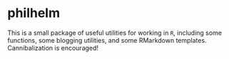 # philhelm

This is a small package of useful utilities for working in `R`, including some functions, some blogging utilities, and some RMarkdown templates. Cannibalization is encouraged! 
